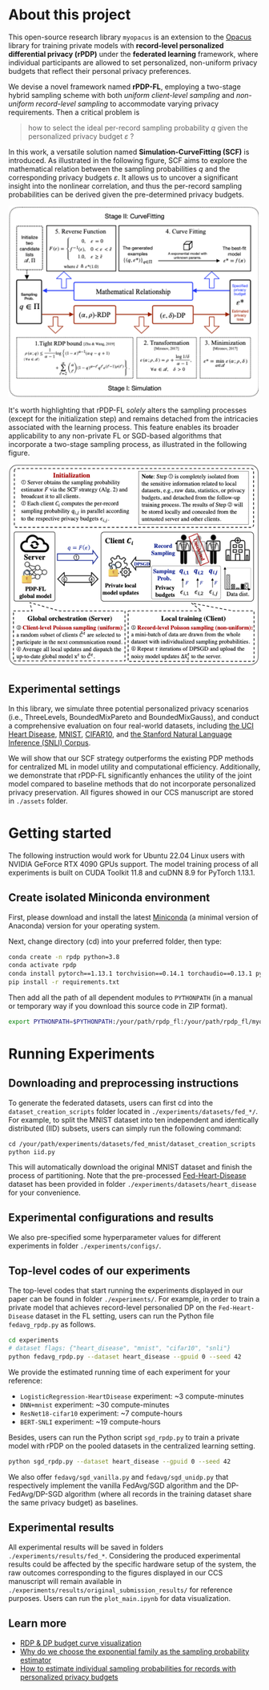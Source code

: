 # About this project

This open-source research library `myopacus` is an extension to the [Opacus](https://github.com/pytorch/opacus) library for training private models with **record-level personalized differential privacy (rPDP)** under the **federated learning** framework, where individual participants are allowed to set personalized, non-uniform privacy budgets that reflect their personal privacy preferences. 

We devise a novel framework named **rPDP-FL**, employing a two-stage hybrid sampling scheme with both *uniform client-level sampling* and *non-uniform record-level sampling* to accommodate varying privacy requirements. 
Then a critical problem is 
> how to select the ideal per-record sampling probability $q$ given the personalized privacy budget $\varepsilon$ ?

In this work, a versatile solution named **Simulation-CurveFitting (SCF)** is introduced.
As illustrated in the following figure, SCF aims to explore the mathematical relation between the sampling probabilities $q$ and the corresponding privacy budgets $\varepsilon$. It allows us to uncover a significant insight into the nonlinear correlation, and thus the per-record sampling probabilities can be derived given the pre-determined privacy budgets. 

<img src="./scf_framework.png" width="500"/>

It's worth highlighting that rPDP-FL *solely* alters the sampling processes (except for the initialization step) and remains detached from the intricacies associated with the learning process. This feature enables its broader applicability to any non-private FL or SGD-based algorithms that incorporate a two-stage sampling process, as illustrated in the following figure.

<img src="./rpdpfl_framework.png" width="500"/>

## Experimental settings

In this library, we simulate three potential personalized privacy scenarios (i.e., ThreeLevels, BoundedMixPareto and BoundedMixGauss), and conduct a comprehensive evaluation on four real-world datasets, including [the UCI Heart Disease](https://archive.ics.uci.edu/dataset/45/heart+disease), [MNIST](https://pytorch.org/vision/main/generated/torchvision.datasets.MNIST.html), [CIFAR10](https://pytorch.org/vision/main/generated/torchvision.datasets.CIFAR10.html), and [the Stanford Natural Language Inference (SNLI) Corpus](https://nlp.stanford.edu/projects/snli/).

We will show that our SCF strategy outperforms the existing PDP methods for centralized ML in model utility and computational efficiency. Additionally, we demonstrate that rPDP-FL significantly enhances the utility of the joint model compared to baseline methods that do not incorporate personalized privacy preservation. All figures showed in our CCS manuscript are stored in `./assets` folder.

# Getting started
The following instruction would work for Ubuntu 22.04 Linux users with NVIDIA GeForce RTX 4090 GPUs support. The model training process of all experiments is built on CUDA Toolkit 11.8 and cuDNN 8.9 for PyTorch 1.13.1.

## Create isolated Miniconda environment
First, please download and install the latest [Miniconda](https://docs.anaconda.com/free/miniconda/)  (a minimal version of Anaconda) version for your operating system.

Next, change directory (cd) into your preferred folder, then type:
```bash
conda create -n rpdp python=3.8
conda activate rpdp
conda install pytorch==1.13.1 torchvision==0.14.1 torchaudio==0.13.1 pytorch-cuda=11.7 -c pytorch -c nvidia
pip install -r requirements.txt
```

Then add all the path of all dependent modules to `PYTHONPATH` (in a manual or temporary way if you download this source code in ZIP format).
```bash
export PYTHONPATH=$PYTHONPATH:/your/path/rpdp_fl:/your/path/rpdp_fl/myopacus:/your/path/rpdp_fl/torchdp:/your/path/rpdp_fl/experiemnts
```

# Running Experiments

## Downloading and preprocessing instructions
To generate the federated datasets, users can first cd into the `dataset_creation_scripts` folder located in `./experiments/datasets/fed_*/`. For example, to split the MNIST dataset into ten independent and identically distributed (IID) subsets, users can simply run the following command:
```
cd /your/path/experiments/datasets/fed_mnist/dataset_creation_scripts
python iid.py
```
This will automatically download the original MNIST dataset and finish the process of partitioning. Note that the pre-processed [Fed-Heart-Disease](./experiments/datasets/fed_heart_disease/README.md) dataset has been provided in folder `./experiments/datasets/heart_disease` for your convenience.

## Experimental configurations and results
We also pre-specified some hyperparameter values for different experiments in folder `./experiments/configs/`.

## Top-level codes of our experiments
The top-level codes that start running the experiments displayed in our paper can be found in folder `./experiments/`. For example, in order to train a private model that achieves record-level personalied DP on the `Fed-Heart-Disease` dataset in the FL setting, users can run the Python file `fedavg_rpdp.py` as follows.
```bash
cd experiments
# dataset flags: {"heart_disease", "mnist", "cifar10", "snli"}
python fedavg_rpdp.py --dataset heart_disease --gpuid 0 --seed 42
```
We provide the estimated running time of each experiment for your reference:
- `LogisticRegression-HeartDisease` experiment: ~3 compute-minutes
- `DNN+mnist` experiment: ~30 compute-minutes
- `ResNet18-cifar10` experiment: ~7 compute-hours
- `BERT-SNLI` experiment: ~19 compute-hours

Besides, users can run the Python script `sgd_rpdp.py` to train a private model with rPDP on the pooled datasets in the centralized learning setting.
```bash
python sgd_rpdp.py --dataset heart_disease --gpuid 0 --seed 42
```

We also offer `fedavg/sgd_vanilla.py` and `fedavg/sgd_unidp.py` that respectively implement the vanilla FedAvg/SGD algorithm and the DP-FedAvg/DP-SGD algorithm (where all records in the training dataset share the same privacy budget) as baselines.

## Experimental results
All experimental results will be saved in folders `./experiments/results/fed_*`. Considering the produced experimental results could be affected by the specific hardware setup of the system, the raw outcomes corresponding to the figures displayed in our CCS manuscript will remain available in `./experiments/results/original_submission_results/` for reference purposes. Users can run the `plot_main.ipynb` for data visualization.

## Learn more
- [RDP & DP budget curve visualization](./experiments/tutorials/guidence_on_rdp_accountants.ipynb)
- [Why do we choose the exponential family as the sampling probability estimator](./experiments/tutorials/guidence_on_choosing_prob_estimator.ipynb)
- [How to estimate individual sampling probabilities for records with personalized privacy budgets](./experiments/tutorials/guidence_on_simulation_curvefitting_strategy_implementation.ipynb)